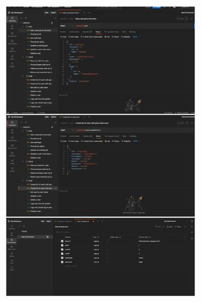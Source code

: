 ![Image alt](https://github.com/AleksandrSargaev/Postman-Collections/blob/main/postman1.png)
![Image alt](https://github.com/AleksandrSargaev/Postman-Collections/blob/main/postman2.png)
![Image alt](https://github.com/AleksandrSargaev/Postman-Collections/blob/main/postman3.png)

